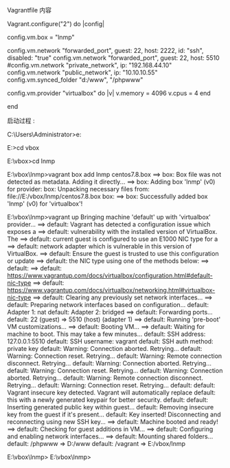 
Vagrantfile 内容 

Vagrant.configure("2") do |config|
 
  config.vm.box = "lnmp"
 
  config.vm.network "forwarded_port", guest: 22, host: 2222, id: "ssh", disabled: "true"
  config.vm.network "forwarded_port", guest: 22, host: 5510
  #config.vm.network "private_network", ip: "192.168.44.10"
  config.vm.network "public_network", ip: "10.10.10.55"
  config.vm.synced_folder "d:/www", "/phpwww"
 
  config.vm.provider "virtualbox" do |v|
  v.memory = 4096
  v.cpus = 4
  end
 
end



启动过程 :

C:\Users\Administrator>e:

E:\>cd vbox

E:\vbox>cd lnmp

E:\vbox\lnmp>vagrant box add lnmp centos7.8.box
==> box: Box file was not detected as metadata. Adding it directly...
==> box: Adding box 'lnmp' (v0) for provider:
    box: Unpacking necessary files from: file://E:/vbox/lnmp/centos7.8.box
    box:
==> box: Successfully added box 'lnmp' (v0) for 'virtualbox'!


E:\vbox\lnmp>vagrant up
Bringing machine 'default' up with 'virtualbox' provider...
==> default: Vagrant has detected a configuration issue which exposes a
==> default: vulnerability with the installed version of VirtualBox. The
==> default: current guest is configured to use an E1000 NIC type for a
==> default: network adapter which is vulnerable in this version of VirtualBox.
==> default: Ensure the guest is trusted to use this configuration or update
==> default: the NIC type using one of the methods below:
==> default:
==> default:   https://www.vagrantup.com/docs/virtualbox/configuration.html#default-nic-type
==> default:   https://www.vagrantup.com/docs/virtualbox/networking.html#virtualbox-nic-type
==> default: Clearing any previously set network interfaces...
==> default: Preparing network interfaces based on configuration...
    default: Adapter 1: nat
    default: Adapter 2: bridged
==> default: Forwarding ports...
    default: 22 (guest) => 5510 (host) (adapter 1)
==> default: Running 'pre-boot' VM customizations...
==> default: Booting VM...
==> default: Waiting for machine to boot. This may take a few minutes...
    default: SSH address: 127.0.0.1:5510
    default: SSH username: vagrant
    default: SSH auth method: private key
    default: Warning: Connection aborted. Retrying...
    default: Warning: Connection reset. Retrying...
    default: Warning: Remote connection disconnect. Retrying...
    default: Warning: Connection aborted. Retrying...
    default: Warning: Connection reset. Retrying...
    default: Warning: Connection aborted. Retrying...
    default: Warning: Remote connection disconnect. Retrying...
    default: Warning: Connection reset. Retrying...
    default:
    default: Vagrant insecure key detected. Vagrant will automatically replace
    default: this with a newly generated keypair for better security.
    default:
    default: Inserting generated public key within guest...
    default: Removing insecure key from the guest if it's present...
    default: Key inserted! Disconnecting and reconnecting using new SSH key...
==> default: Machine booted and ready!
==> default: Checking for guest additions in VM...
==> default: Configuring and enabling network interfaces...
==> default: Mounting shared folders...
    default: /phpwww => D:/www
    default: /vagrant => E:/vbox/lnmp

E:\vbox\lnmp>
E:\vbox\lnmp>

